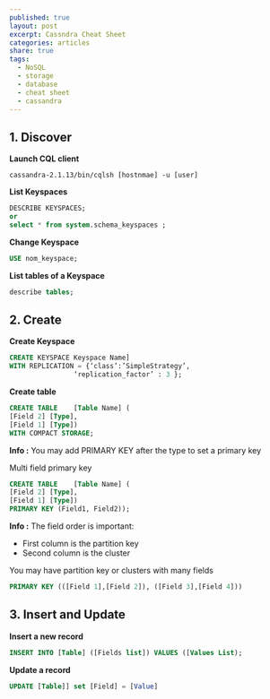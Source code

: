 ```yaml
---
published: true
layout: post
excerpt: Cassndra Cheat Sheet
categories: articles
share: true
tags:
  - NoSQL
  - storage
  - database
  - cheat sheet
  - cassandra
---
```

## 1. Discover

**Launch CQL client**
```shell
cassandra-2.1.13/bin/cqlsh [hostnmae] -u [user]
```

**List Keyspaces**
```sql
DESCRIBE KEYSPACES;
or
select * from system.schema_keyspaces ;
```

**Change Keyspace**
```sql
USE nom_keyspace;
```

**List tables of a Keyspace**
```sql
describe tables;
```

## 2. Create

**Create Keyspace**
```sql
CREATE KEYSPACE Keyspace Name] 
WITH REPLICATION = {‘class’:’SimpleStrategy’, 
				‘replication_factor’ : 3 };
```

**Create table**
```sql
CREATE TABLE 	[Table Name] (
[Field 2] [Type],
[Field 1] [Type])
WITH COMPACT STORAGE;
```
**Info :** You may add PRIMARY KEY after the type to set a primary key


Multi field primary key
```sql
CREATE TABLE 	[Table Name] (
[Field 2] [Type],
[Field 1] [Type])
PRIMARY KEY (Field1, Field2));
```
**Info :** The field order is important: 
- First column is the partition key
- Second column is the cluster

You may have partition key or clusters with many fields 
```sql
PRIMARY KEY (([Field 1],[Field 2]), ([Field 3],[Field 4]))
```

## 3. Insert and Update

**Insert a new record**
```sql
INSERT INTO [Table] ([Fields list]) VALUES ([Values List);
```
	
**Update a record**
```sql
UPDATE [Table]] set [Field] = [Value]
```








